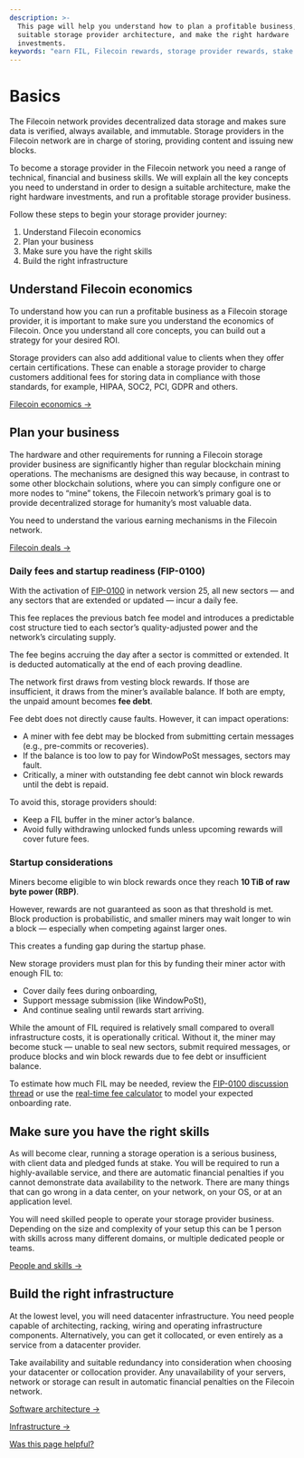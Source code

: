```yaml
---
description: >-
  This page will help you understand how to plan a profitable business, design a
  suitable storage provider architecture, and make the right hardware
  investments.
keywords: "earn FIL, Filecoin rewards, storage provider rewards, stake FIL, staking FIL, Filecoin staking, become storage provider, FIL staking alternative"
---
```


# Basics

The Filecoin network provides decentralized data storage and makes sure data is verified, always available, and immutable. Storage providers in the Filecoin network are in charge of storing, providing content and issuing new blocks.

To become a storage provider in the Filecoin network you need a range of technical, financial and business skills. We will explain all the key concepts you need to understand in order to design a suitable architecture, make the right hardware investments, and run a profitable storage provider business.

Follow these steps to begin your storage provider journey:

1. Understand Filecoin economics
2. Plan your business
3. Make sure you have the right skills
4. Build the right infrastructure

## Understand Filecoin economics

To understand how you can run a profitable business as a Filecoin storage provider, it is important to make sure you understand the economics of Filecoin. Once you understand all core concepts, you can build out a strategy for your desired ROI.

Storage providers can also add additional value to clients when they offer certain certifications. These can enable a storage provider to charge customers additional fees for storing data in compliance with those standards, for example, HIPAA, SOC2, PCI, GDPR and others.

[Filecoin economics ->](../filecoin-economics/storage-proving.md)

## Plan your business <a href="#plan-your-business" id="plan-your-business"></a>

The hardware and other requirements for running a Filecoin storage provider business are significantly higher than regular blockchain mining operations. The mechanisms are designed this way because, in contrast to some other blockchain solutions, where you can simply configure one or more nodes to “mine” tokens, the Filecoin network’s primary goal is to provide decentralized storage for humanity’s most valuable data.

You need to understand the various earning mechanisms in the Filecoin network.

[Filecoin deals ->](../filecoin-deals/storage-deals.md)

### Daily fees and startup readiness (FIP-0100)

With the activation of [FIP-0100](https://github.com/filecoin-project/FIPs/blob/master/FIPS/fip-0100.md) in network version 25, all new sectors — and any sectors that are extended or updated — incur a daily fee.

This fee replaces the previous batch fee model and introduces a predictable cost structure tied to each sector’s quality-adjusted power and the network’s circulating supply.

The fee begins accruing the day after a sector is committed or extended. It is deducted automatically at the end of each proving deadline.

The network first draws from vesting block rewards. If those are insufficient, it draws from the miner’s available balance. If both are empty, the unpaid amount becomes **fee debt**.

Fee debt does not directly cause faults. However, it can impact operations:

- A miner with fee debt may be blocked from submitting certain messages (e.g., pre-commits or recoveries).
- If the balance is too low to pay for WindowPoSt messages, sectors may fault.
- Critically, a miner with outstanding fee debt cannot win block rewards until the debt is repaid.

To avoid this, storage providers should:

- Keep a FIL buffer in the miner actor’s balance.
- Avoid fully withdrawing unlocked funds unless upcoming rewards will cover future fees.

### Startup considerations

Miners become eligible to win block rewards once they reach **10 TiB of raw byte power (RBP)**.

However, rewards are not guaranteed as soon as that threshold is met. Block production is probabilistic, and smaller miners may wait longer to win a block — especially when competing against larger ones.

This creates a funding gap during the startup phase.

New storage providers must plan for this by funding their miner actor with enough FIL to:

- Cover daily fees during onboarding,
- Support message submission (like WindowPoSt),
- And continue sealing until rewards start arriving.

While the amount of FIL required is relatively small compared to overall infrastructure costs, it is operationally critical. Without it, the miner may become stuck — unable to seal new sectors, submit required messages, or produce blocks and win block rewards due to fee debt or insufficient balance.

To estimate how much FIL may be needed, review the [FIP-0100 discussion thread](https://github.com/filecoin-project/FIPs/discussions/1105) or use the [real-time fee calculator](https://penalty.660688.xyz/dailyfee) to model your expected onboarding rate.

## Make sure you have the right skills <a href="#make-sure-you-have-the-right-skills" id="make-sure-you-have-the-right-skills"></a>

As will become clear, running a storage operation is a serious business, with client data and pledged funds at stake. You will be required to run a highly-available service, and there are automatic financial penalties if you cannot demonstrate data availability to the network. There are many things that can go wrong in a data center, on your network, on your OS, or at an application level.

You will need skilled people to operate your storage provider business. Depending on the size and complexity of your setup this can be 1 person with skills across many different domains, or multiple dedicated people or teams.

[People and skills ->](../skills/linux.md)

## Build the right infrastructure <a href="#build-the-right-infrastructure" id="build-the-right-infrastructure"></a>

At the lowest level, you will need datacenter infrastructure. You need people capable of architecting, racking, wiring and operating infrastructure components. Alternatively, you can get it collocated, or even entirely as a service from a datacenter provider.

Take availability and suitable redundancy into consideration when choosing your datacenter or collocation provider. Any unavailability of your servers, network or storage can result in automatic financial penalties on the Filecoin network.

[Software architecture ->](../architecture/lotus-components.md)

[Infrastructure ->](../skills/storage.md)

[Was this page helpful?](https://airtable.com/apppq4inOe4gmSSlk/pagoZHC2i1iqgphgl/form?prefill_Page+URL=https://docs.filecoin.io/storage-providers/basics)
